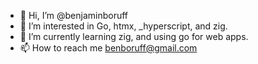 - 👋 Hi, I’m @benjaminboruff
- 👀 I’m interested in Go, htmx, _hyperscript, and zig.
- 🌱 I’m currently learning zig, and using go for web apps.
- 📫 How to reach me benboruff@gmail.com

<!---
benjaminboruff/benjaminboruff is a ✨ special ✨ repository because its `README.md` (this file) appears on your GitHub profile.
You can click the Preview link to take a look at your changes.
--->
